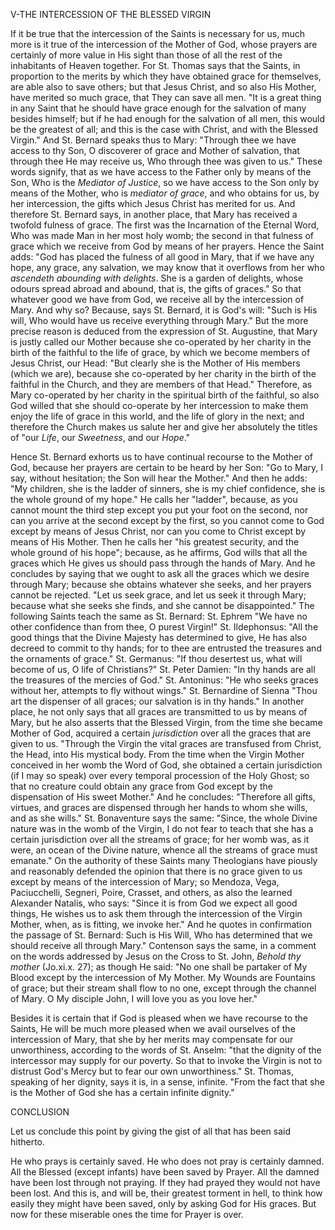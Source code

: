 
V-THE INTERCESSION OF THE BLESSED VIRGIN

If it be true that the intercession of the Saints is necessary for us, much more is it true of the intercession of the Mother of God, whose prayers are certainly of more value in His sight than those of all the rest of the inhabitants of Heaven together. For St. Thomas says that the Saints, in proportion to the merits by which they have obtained grace for themselves, are able also to save others; but that Jesus Christ, and so also His Mother, have merited so much grace, that They can save all men. \"It is a great thing in any Saint that he should have grace enough for the salvation of many besides himself; but if he had enough for the salvation of all men, this would be the greatest of all; and this is the case with Christ, and with the Blessed Virgin.\" And St. Bernard speaks thus to Mary: \"Through thee we have access to thy Son, O discoverer of grace and Mother of salvation, that through thee He may receive us, Who through thee was given to us.\" These words signify, that as we have access to the Father only by means of the Son, Who is the *Mediator of Justice*, so we have access to the Son only by means of the Mother, who is *mediator of grace*, and who obtains for us, by her intercession, the gifts which Jesus Christ has merited for us. And therefore St. Bernard says, in another place, that Mary has received a twofold fulness of grace. The first was the Incarnation of the Eternal Word, Who was made Man in her most holy womb; the second in that fulness of grace which we receive from God by means of her prayers. Hence the Saint adds: \"God has placed the fulness of all good in Mary, that if we have any hope, any grace, any salvation, we may know that it overflows from her who *ascendeth abounding with delights*. She is a garden of delights, whose odours spread abroad and abound, that is, the gifts of graces.\" So that whatever good we have from God, we receive all by the intercession of Mary. And why so? Because, says St. Bernard, it is God\'s will: \"Such is His will, Who would have us receive everything through Mary.\" But the more precise reason is deduced from the expression of St. Augustine, that Mary is justly called our Mother because she co-operated by her charity in the birth of the faithful to the life of grace, by which we become members of Jesus Christ, our Head: \"But clearly she is the Mother of His members (which we are), because she co-operated by her charity in the birth of the faithful in the Church, and they are members of that Head.\" Therefore, as Mary co-operated by her charity in the spiritual birth of the faithful, so also God willed that she should co-operate by her intercession to make them enjoy the life of grace in this world, and the life of glory in the next; and therefore the Church makes us salute her and give her absolutely the titles of \"our *Life*, our *Sweetness*, and our *Hope*.\"

Hence St. Bernard exhorts us to have continual recourse to the Mother of God, because her prayers are certain to be heard by her Son: \"Go to Mary, I say, without hesitation; the Son will hear the Mother.\" And then he adds: \"My children, she is the ladder of sinners, she is my chief confidence, she is the whole ground of my hope.\" He calls her \"ladder\", because, as you cannot mount the third step except you put your foot on the second, nor can you arrive at the second except by the first, so you cannot come to God except by means of Jesus Christ, nor can you come to Christ except by means of His Mother. Then he calls her \"his greatest security, and the whole ground of his hope\"; because, as he affirms, God wills that all the graces which He gives us should pass through the hands of Mary. And he concludes by saying that we ought to ask all the graces which we desire through Mary; because she obtains whatever she seeks, and her prayers cannot be rejected. \"Let us seek grace, and let us seek it through Mary; because what she seeks she finds, and she cannot be disappointed.\" The following Saints teach the same as St. Bernard: St. Ephrem \"We have no other confidence than from thee, O purest Virgin!\" St. Ildephonsus: \"All the good things that the Divine Majesty has determined to give, He has also decreed to commit to thy hands; for to thee are entrusted the treasures and the ornaments of grace.\" St. Germanus: \"If thou desertest us, what will become of us, O life of Christians?\" St. Peter Damien: \"In thy hands are all the treasures of the mercies of God.\" St. Antoninus: \"He who seeks graces without her, attempts to fly without wings.\" St. Bernardine of Sienna \"Thou art the dispenser of all graces; our salvation is in thy hands.\" In another place, he not only says that all graces are transmitted to us by means of Mary, but he also asserts that the Blessed Virgin, from the time she became Mother of God, acquired a certain *jurisdiction* over all the graces that are given to us. \"Through the Virgin the vital graces are transfused from Christ, the Head, into His mystical body. From the time when the Virgin Mother conceived in her womb the Word of God, she obtained a certain jurisdiction (if I may so speak) over every temporal procession of the Holy Ghost; so that no creature could obtain any grace from God except by the dispensation of His sweet Mother.\" And he concludes: \"Therefore all gifts, virtues, and graces are dispensed through her hands to whom she wills, and as she wills.\" St. Bonaventure says the same: \"Since, the whole Divine nature was in the womb of the Virgin, I do not fear to teach that she has a certain jurisdiction over all the streams of grace; for her womb was, as it were, an ocean of the Divine nature, whence all the streams of grace must emanate.\" On the authority of these Saints many Theologians have piously and reasonably defended the opinion that there is no grace given to us except by means of the intercession of Mary; so Mendoza, Vega, Paciucchelli, Segneri, Poire, Crasset, and others, as also the learned Alexander Natalis, who says: \"Since it is from God we expect all good things, He wishes us to ask them through the intercession of the Virgin Mother, when, as is fitting, we invoke her.\" And he quotes in confirmation the passage of St. Bernard: Such is His Will, Who has determined that we should receive all through Mary.\" Contenson says the same, in a comment on the words addressed by Jesus on the Cross to St. John, *Behold thy mother* (Jo.xi.x. 27); as though He said: \"No one shall be partaker of My Blood except by the intercession of My Mother. My Wounds are Fountains of grace; but their stream shall flow to no one, except through the channel of Mary. O My disciple John, I will love you as you love her.\"

Besides it is certain that if God is pleased when we have recourse to the Saints, He will be much more pleased when we avail ourselves of the intercession of Mary, that she by her merits may compensate for our unworthiness, according to the words of St. Anselm: \"that the dignity of the intercessor may supply for our poverty. So that to invoke the Virgin is not to distrust God\'s Mercy but to fear our own unworthiness.\" St. Thomas, speaking of her dignity, says it is, in a sense, infinite. \"From the fact that she is the Mother of God she has a certain infinite dignity.\"

CONCLUSION

Let us conclude this point by giving the gist of all that has been said hitherto.

He who prays is certainly saved. He who does not pray is certainly damned. All the Blessed (except infants) have been saved by Prayer. All the damned have been lost through not praying. If they had prayed they would not have been lost. And this is, and will be, their greatest torment in hell, to think how easily they might have been saved, only by asking God for His graces. But now for these miserable ones the time for Prayer is over.

